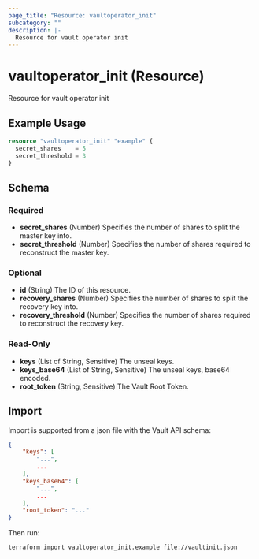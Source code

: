 ```yaml
---
page_title: "Resource: vaultoperator_init"
subcategory: ""
description: |-
  Resource for vault operator init
---
```


# vaultoperator_init (Resource)

Resource for vault operator init

## Example Usage

```terraform
resource "vaultoperator_init" "example" {
  secret_shares    = 5
  secret_threshold = 3
}
```

<!-- schema generated by tfplugindocs -->
## Schema

### Required

- **secret_shares** (Number) Specifies the number of shares to split the master key into.
- **secret_threshold** (Number) Specifies the number of shares required to reconstruct the master key.

### Optional

- **id** (String) The ID of this resource.
- **recovery_shares** (Number) Specifies the number of shares to split the recovery key into.
- **recovery_threshold** (Number) Specifies the number of shares required to reconstruct the recovery key.

### Read-Only

- **keys** (List of String, Sensitive) The unseal keys.
- **keys_base64** (List of String, Sensitive) The unseal keys, base64 encoded.
- **root_token** (String, Sensitive) The Vault Root Token.

## Import

Import is supported from a json file with the Vault API schema:

```json
{
    "keys": [
        "...",
        ...
    ],
    "keys_base64": [
        "...",
        ...
    ],
    "root_token": "..."
}
```

Then run:

```bash
terraform import vaultoperator_init.example file://vaultinit.json
```
